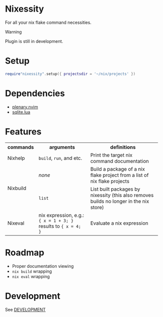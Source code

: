 # Nixessity

For all your nix flake command necessities.

> [!WARNING]
> Plugin is still in development.

# Setup

```lua
require"nixessity".setup({ projectsdir = '~/nix/projects' })
```

# Dependencies

- [plenary.nvim](https://github.com/nvim-lua/plenary.nvim)
- [sqlite.lua](https://github.com/kkharji/sqlite.lua)

# Features

<table>
<tbody>
<tr>
<th>commands</th>
<th>arguments</th>
<th>definitions</th>
</tr>
<tr>
<td>Nixhelp</td>
<td><code>build</code>, <code>run</code>, and etc.</td>
<td>Print the target nix command documentation</td>
</tr>
<tr>
<td rowspan="2">Nixbuild</td>
<td><em>none</em></td>
<td>Build a package of a nix flake project from a list of nix flake projects</td>
</tr>
<tr>
<td><code>list</code></td>
<td>List built packages by nixessity (this also removes builds no longer in the nix store)</td>
</tr>
<tr>
<td>Nixeval</td>
<td>nix expression, e.g.: <code>{ x = 1 + 3; }</code> results to <code>{ x = 4; }</code></td>
<td>Evaluate a nix expression</td>
</tr>
</tbody>
</table>

# Roadmap

- Proper documentation viewing
- `nix build` wrapping
- `nix eval` wrapping

# Development

See [DEVELOPMENT](./DEVELOPMENT.md)
